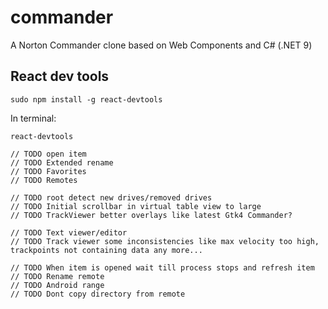 # commander
A Norton Commander clone based on Web Components and C# (.NET 9)

## React dev tools
```
sudo npm install -g react-devtools
```
In terminal:
```
react-devtools
```

```
// TODO open item
// TODO Extended rename
// TODO Favorites
// TODO Remotes

// TODO root detect new drives/removed drives
// TODO Initial scrollbar in virtual table view to large
// TODO TrackViewer better overlays like latest Gtk4 Commander?

// TODO Text viewer/editor
// TODO Track viewer some inconsistencies like max velocity too high, trackpoints not containing data any more...

// TODO When item is opened wait till process stops and refresh item
// TODO Rename remote
// TODO Android range
// TODO Dont copy directory from remote
```